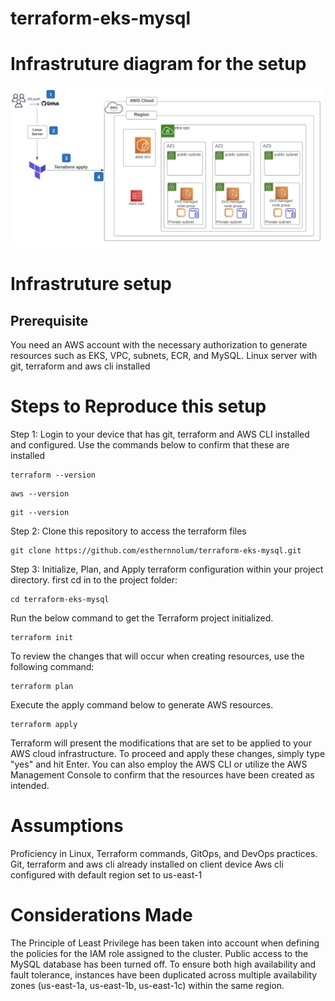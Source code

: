 # terraform-eks-mysql

# Infrastruture diagram for the setup

![alt text](https://github.com/esthernnolum/terraform-eks-mysql/blob/main/infra-diagram.png?raw=true)


# Infrastruture setup

## Prerequisite
You need an AWS account with the necessary authorization to generate resources such as EKS, VPC, subnets, ECR, and MySQL.
Linux server with git, terraform and aws cli installed

# Steps to Reproduce this setup

Step 1: Login to your device that has git, terraform and AWS CLI installed and configured.
Use the commands below to confirm that these are installed
```
terraform --version
```
```
aws --version
```
```
git --version
```
Step 2: Clone this repository to access the terraform files
```
git clone https://github.com/esthernnolum/terraform-eks-mysql.git
```
Step 3: Initialize, Plan, and Apply terraform configuration within your project directory.
first cd in to the project folder:
```
cd terraform-eks-mysql
```
Run the below command to get the Terraform project initialized.
```
terraform init
```
To review the changes that will occur when creating resources, use the following command:
```
terraform plan
```
Execute the apply command below to generate AWS resources.
```
terraform apply
```
Terraform will present the modifications that are set to be applied to your AWS cloud infrastructure. To proceed and apply these changes, simply type "yes" and hit Enter. You can also employ the AWS CLI or utilize the AWS Management Console to confirm that the resources have been created as intended.

# Assumptions
Proficiency in Linux, Terraform commands, GitOps, and DevOps practices.
Git, terraform and aws cli already installed on client device
Aws cli configured with default region set to us-east-1

# Considerations Made

The Principle of Least Privilege has been taken into account when defining the policies for the IAM role assigned to the cluster.
Public access to the MySQL database has been turned off.
To ensure both high availability and fault tolerance, instances have been duplicated across multiple availability zones (us-east-1a, us-east-1b, us-east-1c) within the same region.